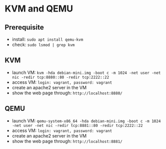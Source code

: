 # KVM and QEMU
## Prerequisite
- install: `sudo apt install qemu-kvm`
- check: `sudo lsmod | grep kvm`

## KVM
- launch VM: `kvm -hda debian-mini.img -boot c -m 1024 -net user -net nic -redir tcp:8880::80 -redir tcp:2222::22`
- access VM: `login: vagrant, password: vagrant`
- create an apache2 server in the VM
- show the web page through: `http://localhost:8880/`

## QEMU
- launch VM: `qemu-system-x86_64 -hda debian-mini.img -boot c -m 1024 -net user -net nic -redir tcp:8881::80 -redir tcp:2222::22`
- access VM: `login: vagrant, password: vagrant`
- create an apache2 server in the VM
- show the web page through: `http://localhost:8881/`

